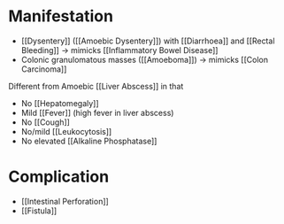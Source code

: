 # Manifestation
- [[Dysentery]] ([[Amoebic Dysentery]]) with [[Diarrhoea]] and [[Rectal Bleeding]] -> mimicks [[Inflammatory Bowel Disease]]
- Colonic granulomatous masses ([[Amoeboma]]) -> mimicks [[Colon Carcinoma]]

Different from Amoebic [[Liver Abscess]] in that
- No [[Hepatomegaly]]
- Mild [[Fever]] (high fever in liver abscess)
- No [[Cough]]
- No/mild [[Leukocytosis]]
- No elevated [[Alkaline Phosphatase]]

# Complication
- [[Intestinal Perforation]]
- [[Fistula]]
